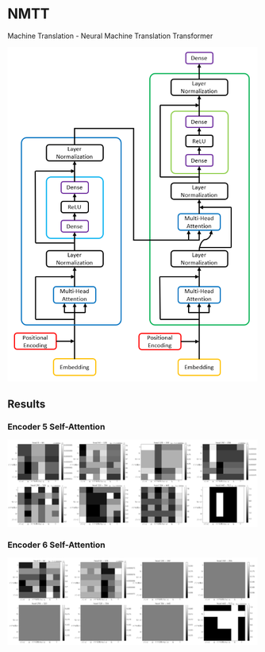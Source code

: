 # NMTT

Machine Translation - Neural Machine Translation Transformer

<p  align="center">
  <img src="transformer.png">
</p>

## Results

### Encoder 5 Self-Attention

<img src="enc5.png">

### Encoder 6 Self-Attention

<img src="enc6.png">
